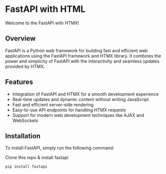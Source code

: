 # FastAPI with HTML

Welcome to the FastAPI with HTMX!

## Overview

FastAPI is a Python web framework for building fast and efficient web applications using the FastAPI framework and HTMX library. It combines the power and simplicity of FastAPI with the interactivity and seamless updates provided by HTMX.

## Features

- Integration of FastAPI and HTMX for a smooth development experience
- Real-time updates and dynamic content without writing JavaScript
- Fast and efficient server-side rendering
- Easy-to-use API endpoints for handling HTMX requests
- Support for modern web development techniques like AJAX and WebSockets

## Installation

To install FastAPI, simply run the following command:

Clone this repo & install fastapi

```bash
pip install fastapi
```

